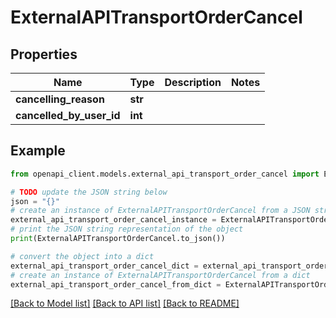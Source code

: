 # ExternalAPITransportOrderCancel


## Properties

Name | Type | Description | Notes
------------ | ------------- | ------------- | -------------
**cancelling_reason** | **str** |  | 
**cancelled_by_user_id** | **int** |  | 

## Example

```python
from openapi_client.models.external_api_transport_order_cancel import ExternalAPITransportOrderCancel

# TODO update the JSON string below
json = "{}"
# create an instance of ExternalAPITransportOrderCancel from a JSON string
external_api_transport_order_cancel_instance = ExternalAPITransportOrderCancel.from_json(json)
# print the JSON string representation of the object
print(ExternalAPITransportOrderCancel.to_json())

# convert the object into a dict
external_api_transport_order_cancel_dict = external_api_transport_order_cancel_instance.to_dict()
# create an instance of ExternalAPITransportOrderCancel from a dict
external_api_transport_order_cancel_from_dict = ExternalAPITransportOrderCancel.from_dict(external_api_transport_order_cancel_dict)
```
[[Back to Model list]](../README.md#documentation-for-models) [[Back to API list]](../README.md#documentation-for-api-endpoints) [[Back to README]](../README.md)


